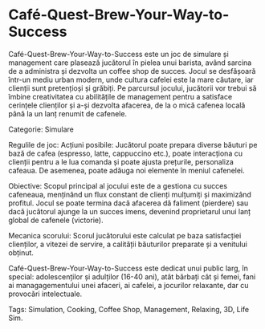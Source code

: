 # Café-Quest-Brew-Your-Way-to-Success

Café-Quest-Brew-Your-Way-to-Success este un joc de simulare și management care plasează jucătorul în pielea unui barista, având sarcina de a administra și dezvolta un coffee shop de succes. Jocul se desfășoară într-un mediu urban modern, unde cultura cafelei este la mare căutare, iar clienții sunt pretențioși și grăbiți. Pe parcursul jocului, jucătorii vor trebui să îmbine creativitatea cu abilitățile de management pentru a satisface cerințele clienților și a-și dezvolta afacerea, de la o mică cafenea locală până la un lanț renumit de cafenele.

Categorie: Simulare

Regulile de joc:
Acțiuni posibile: Jucătorul poate prepara diverse băuturi pe bază de cafea (espresso, latte, cappuccino etc.), poate interacționa cu clienții pentru a le lua comanda și poate ajusta prețurile, personaliza cafeaua. De asemenea, poate adăuga noi elemente în meniul cafenelei.

Obiective: Scopul principal al jocului este de a gestiona cu succes cafeneaua, menținând un flux constant de clienți mulțumiți și maximizând profitul. Jocul se poate termina dacă afacerea dă faliment (pierdere) sau dacă jucătorul ajunge la un succes imens, devenind proprietarul unui lanț global de cafenele (victorie).

Mecanica scorului: Scorul jucătorului este calculat pe baza satisfacției clienților, a vitezei de servire, a calității băuturilor preparate și a venitului obținut.

Café-Quest-Brew-Your-Way-to-Success este dedicat unui public larg, în special: adolescenților și adulților (16-40 ani), atât bărbați cât și femei, fani ai managagementului unei afaceri, ai cafelei, a jocurilor relaxante, dar cu provocări intelectuale.

Tags: Simulation, Cooking, Coffee Shop, Management, Relaxing, 3D, Life Sim.
